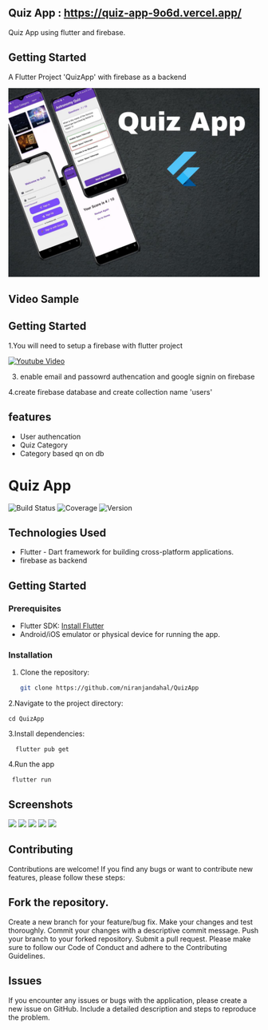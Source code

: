 ## Quiz App : https://quiz-app-9o6d.vercel.app/

Quiz App using flutter and firebase.

## Getting Started

A Flutter Project 'QuizApp' with firebase as a backend

<img src="https://github.com/niranjandahal/QuizApp/blob/main/project-four.jpg">


## Video Sample


<!--[![Youtube Video](https://img.youtube.com/vi/-8R9qnpw__o/0.jpg)](https://www.youtube.com/watch?v=-8R9qnpw__o)-->



## Getting Started

1.You will need to setup a firebase with flutter project 

[![Youtube Video](https://img.youtube.com/vi/CC2nvca0vzQ/0.jpg)](https://www.youtube.com/watch?v=CC2nvca0vzQ)

3. enable email and passowrd authencation and google signin on firebase

4.create firebase database and create collection name 'users'






## features
- User authencation
- Quiz Category
- Category based qn on db


# Quiz App

![Build Status](https://img.shields.io/badge/build-passing-brightgreen)
![Coverage](https://img.shields.io/badge/coverage-90%25-green)
![Version](https://img.shields.io/badge/version-v1.0-blue)




## Technologies Used

- Flutter - Dart framework for building cross-platform applications.
- firebase as backend

## Getting Started

### Prerequisites

- Flutter SDK: [Install Flutter](https://flutter.dev/docs/get-started/install)
- Android/iOS emulator or physical device for running the app.

### Installation

1. Clone the repository:

   ```bash
   git clone https://github.com/niranjandahal/QuizApp

2.Navigate to the project directory:
    
    cd QuizApp

3.Install dependencies:
   
      flutter pub get

4.Run the app

     flutter run


## Screenshots
<img src="https://github.com/niranjandahal/QuizApp/blob/main/project-4-s5.jpg" width="300">
<img src="https://github.com/niranjandahal/QuizApp/blob/main/project-4-s1.jpg" width="300">
<img src="https://github.com/niranjandahal/QuizApp/blob/main/project-4-s2.jpg" width="300">
<img src="https://github.com/niranjandahal/QuizApp/blob/main/project-4-s3.jpg" width="300">
<img src="https://github.com/niranjandahal/QuizApp/blob/main/project-4-s4.jpg" width="300">


## Contributing
Contributions are welcome! If you find any bugs or want to contribute new features, please follow these steps:

## Fork the repository.
Create a new branch for your feature/bug fix.
Make your changes and test thoroughly.
Commit your changes with a descriptive commit message.
Push your branch to your forked repository.
Submit a pull request.
Please make sure to follow our Code of Conduct and adhere to the Contributing Guidelines.

## Issues
If you encounter any issues or bugs with the application, please create a new issue on GitHub. Include a detailed description and steps to reproduce the problem.